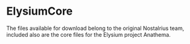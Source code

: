 # ElysiumCore

The files available for download belong to the original Nostalrius team, included also are the core files for the Elysium project Anathema.